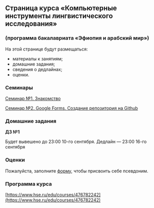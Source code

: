## Страница курса «Компьютерные инструменты лингвистического исследования»
### (программа бакалавриата «Эфиопия и арабский мир»)

На этой странице будут размещаться:
- материалы к занятиям;
- домашние задания;
- сведения о дедлайнах;
- оценки.

### Семинары

[Семинар №1. Знакомство](https://polyatomson.github.io/kili_ethiopia/seminar1)

[Семинар №2. Google Forms. Создание репозитория на Github](https://polyatomson.github.io/kili_ethiopia/seminar2)

### Домашние задания

**ДЗ №1**

Будет вывешено до 23:00 10-го сентября. Дедлайн — 23:00 16-го сентября

### Оценки

Пожалуйста, заполните [форму](https://docs.google.com/forms/d/e/1FAIpQLSdKpcP6VAH9k1wKakpCwRrhHKbHmpIwXQdY5rO2ypvQkZ9z4w/viewform?usp=sf_link), чтобы присвоить себе псевдоним.

### Программа курса

[https://www.hse.ru/edu/courses/476782242](https://www.hse.ru/edu/courses/476782242)
